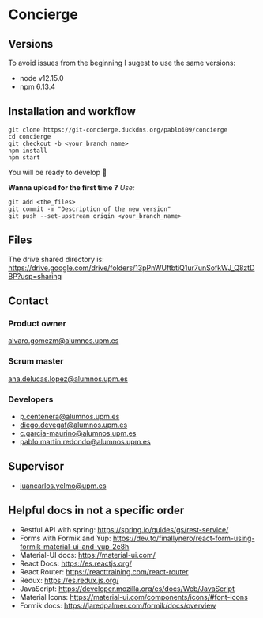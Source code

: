 # Concierge
## Versions
To avoid issues from the beginning I sugest to use the same versions:
* node v12.15.0
* npm 6.13.4

## Installation and workflow
```
git clone https://git-concierge.duckdns.org/pabloi09/concierge
cd concierge
git checkout -b <your_branch_name>
npm install
npm start
```
You will be ready to develop :tada:

**Wanna upload for the first time ?** 
*Use:*
```
git add <the_files>
git commit -m "Description of the new version"
git push --set-upstream origin <your_branch_name>
```
## Files
The drive shared directory is: 
https://drive.google.com/drive/folders/13pPnWUftbtiQ1ur7unSofkWJ_Q8ztDBP?usp=sharing
## Contact
### Product owner
alvaro.gomezm@alumnos.upm.es
### Scrum master
ana.delucas.lopez@alumnos.upm.es
### Developers
* p.centenera@alumnos.upm.es
* diego.devegaf@alumnos.upm.es
* c.garcia-maurino@alumnos.upm.es
* pablo.martin.redondo@alumnos.upm.es

## Supervisor
* juancarlos.yelmo@upm.es

## Helpful docs in not a specific order
* Restful API with spring: https://spring.io/guides/gs/rest-service/
* Forms with Formik and Yup: https://dev.to/finallynero/react-form-using-formik-material-ui-and-yup-2e8h
* Material-UI docs: https://material-ui.com/
* React Docs: https://es.reactjs.org/
* React Router: https://reacttraining.com/react-router
* Redux: https://es.redux.js.org/
* JavaScript: https://developer.mozilla.org/es/docs/Web/JavaScript
* Material Icons: https://material-ui.com/components/icons/#font-icons
* Formik docs: https://jaredpalmer.com/formik/docs/overview